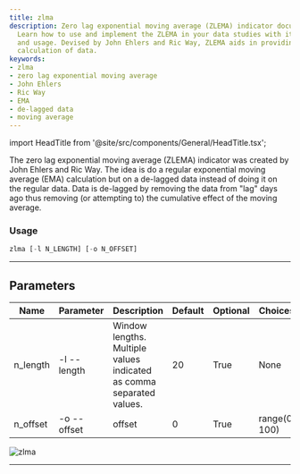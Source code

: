 ```yaml
---
title: zlma
description: Zero lag exponential moving average (ZLEMA) indicator documentation.
  Learn how to use and implement the ZLEMA in your data studies with its parameters
  and usage. Devised by John Ehlers and Ric Way, ZLEMA aids in providing a de-lagged
  calculation of data.
keywords:
- zlma
- zero lag exponential moving average
- John Ehlers
- Ric Way
- EMA
- de-lagged data
- moving average
---
```


import HeadTitle from '@site/src/components/General/HeadTitle.tsx';

<HeadTitle title="etf /ta/zlma - Reference | OpenBB Terminal Docs" />

The zero lag exponential moving average (ZLEMA) indicator was created by John Ehlers and Ric Way. The idea is do a regular exponential moving average (EMA) calculation but on a de-lagged data instead of doing it on the regular data. Data is de-lagged by removing the data from "lag" days ago thus removing (or attempting to) the cumulative effect of the moving average.

### Usage

```python wordwrap
zlma [-l N_LENGTH] [-o N_OFFSET]
```

---

## Parameters

| Name | Parameter | Description | Default | Optional | Choices |
| ---- | --------- | ----------- | ------- | -------- | ------- |
| n_length | -l  --length | Window lengths. Multiple values indicated as comma separated values. | 20 | True | None |
| n_offset | -o  --offset | offset | 0 | True | range(0, 100) |

![zlma](https://user-images.githubusercontent.com/46355364/154312786-bc60268b-9da9-4fd9-bed6-fc95f5560075.png)

---
